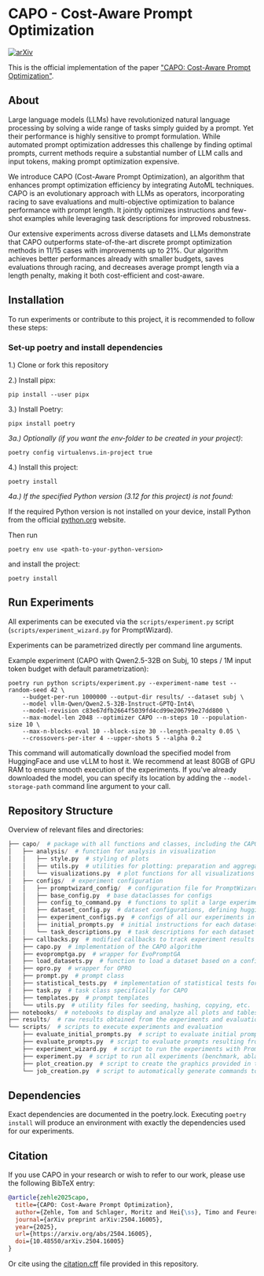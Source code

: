 # CAPO - Cost-Aware Prompt Optimization
[![arXiv](https://img.shields.io/badge/arXiv-2504.16005-b31b1b.svg)](https://arxiv.org/abs/2504.16005)

This is the official implementation of the paper ["CAPO: Cost-Aware Prompt Optimization"](https://arxiv.org/abs/2504.16005).

## About

Large language models (LLMs) have revolutionized natural language processing by solving a wide range of tasks simply guided by a prompt. Yet their performance is highly sensitive to prompt formulation. While automated prompt optimization addresses this challenge by finding optimal prompts, current methods require a substantial number of LLM calls and input tokens, making prompt optimization expensive. 

We introduce CAPO (Cost-Aware Prompt Optimization), an algorithm that enhances prompt optimization efficiency by integrating AutoML techniques. CAPO is an evolutionary approach with LLMs as operators, incorporating racing to save evaluations and multi-objective optimization to balance performance with prompt length. It jointly optimizes instructions and few-shot examples while leveraging task descriptions for improved robustness.

Our extensive experiments across diverse datasets and LLMs demonstrate that CAPO outperforms state-of-the-art discrete prompt optimization methods in 11/15 cases with improvements up to 21%. Our algorithm achieves better performances already with smaller budgets, saves evaluations through racing, and decreases average prompt length via a length penalty, making it both cost-efficient and cost-aware.

## Installation

To run experiments or contribute to this project, it is recommended to follow these steps:

### Set-up poetry and install dependencies

1.) Clone or fork this repository

2.) Install pipx:
```
pip install --user pipx
```

3.) Install Poetry:
```
pipx install poetry
```

*3a.) Optionally (if you want the env-folder to be created in your project)*:
```
poetry config virtualenvs.in-project true
```

4.) Install this project:
```
poetry install
```

*4a.) If the specified Python version (3.12 for this project) is not found:*

If the required Python version is not installed on your device, install Python from the official [python.org](https://www.python.org/downloads) website.

Then run
```
poetry env use <path-to-your-python-version>
```
and install the project:
```
poetry install
```

## Run Experiments

All experiments can be executed via the `scripts/experiment.py` script (`scripts/experiment_wizard.py` for PromptWizard).

Experiments can be parametrized directly per command line arguments.

Example experiment (CAPO with Qwen2.5-32B on Subj, 10 steps / 1M input token budget with default parametrization):
```
poetry run python scripts/experiment.py --experiment-name test --random-seed 42 \
    --budget-per-run 1000000 --output-dir results/ --dataset subj \
    --model vllm-Qwen/Qwen2.5-32B-Instruct-GPTQ-Int4\
    --model-revision c83e67dfb2664f5039fd4cd99e206799e27dd800 \
    --max-model-len 2048 --optimizer CAPO --n-steps 10 --population-size 10 \
    --max-n-blocks-eval 10 --block-size 30 --length-penalty 0.05 \
    --crossovers-per-iter 4 --upper-shots 5 --alpha 0.2
```
This command will automatically download the specified model from HuggingFace and use vLLM to host it. We recommend at least 80GB of GPU RAM to ensure smooth execution of the experiments. If you've already downloaded the model, you can specify its location by adding the ``--model-storage-path`` command line argument to your call.

## Repository Structure

Overview of relevant files and directories:

```python
├── capo/  # package with all functions and classes, including the CAPO algorithm, and configs and utilities for the experiments and analysis
│   ├── analysis/  # function for analysis in visualization
│   │   ├── style.py  # styling of plots
│   │   ├── utils.py  # utilities for plotting: preparation and aggregation of the raw results
│   │   └── visualizations.py  # plot functions for all visualizations in the paper
│   ├── configs/  # experiment configuration
│   │   ├── promptwizard_config/  # configuration file for PromptWizard
│   │   ├── base_config.py  # base dataclasses for configs
│   │   ├── config_to_command.py  # functions to split a large experiment config into separate configs and generate commands to execute the experiments
│   │   ├── dataset_config.py  # dataset configurations, defining huggingface ID, revision, columns, splits, etc.
│   │   ├── experiment_configs.py  # configs of all our experiments in the paper, including benchmark experiments, ablation studies, and hyperparam analysis
│   │   ├── initial_prompts.py  # initial instructions for each dataset
│   │   └── task_descriptions.py  # task descriptions for each dataset
│   ├── callbacks.py  # modified callbacks to track experiment results
│   ├── capo.py  # implementation of the CAPO algorithm
│   ├── evopromptga.py  # wrapper for EvoPromptGA
│   ├── load_datasets.py  # function to load a dataset based on a config
│   ├── opro.py  # wrapper for OPRO
│   ├── prompt.py  # prompt class
│   ├── statistical_tests.py  # implementation of statistical tests for racing
│   ├── task.py  # task class specifically for CAPO
│   ├── templates.py  # prompt templates
│   └── utils.py  # utility files for seeding, hashing, copying, etc.
├── notebooks/  # notebooks to display and analyze all plots and tables
├── results/  # raw results obtained from the experiments and evaluations
└── scripts/  # scripts to execute experiments and evaluation
    ├── evaluate_initial_prompts.py  # script to evaluate initial prompts (on unseen test data)
    ├── evaluate_prompts.py  # script to evaluate prompts resulting from the experiments (on unseen test data)
    ├── experiment_wizard.py  # script to run the experiments with PromptWizard
    ├── experiment.py  # script to run all experiments (benchmark, ablation, hyperparam) for CAPO, OPRO, and EvoPrompt
    ├── plot_creation.py  # script to create the graphics provided in the paper
    └── job_creation.py  # script to automatically generate commands to execute jobs (note: based on our infrastructure)

```

## Dependencies

Exact dependencies are documented in the poetry.lock. Executing ``poetry install`` will produce an environment with exactly the dependencies used for our experiments.



## Citation

If you use CAPO in your research or wish to refer to our work, please use the following BibTeX entry:

```bibtex
@article{zehle2025capo,
  title={CAPO: Cost-Aware Prompt Optimization},
  author={Zehle, Tom and Schlager, Moritz and Hei{\ss}, Timo and Feurer, Matthias},
  journal={arXiv preprint arXiv:2504.16005},
  year={2025},
  url={https://arxiv.org/abs/2504.16005},
  doi={10.48550/arXiv.2504.16005}
}
```

Or cite using the [citation.cff](./citation.cff) file provided in this repository.
